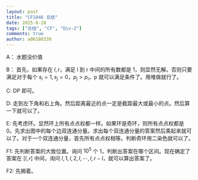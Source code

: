 ```yaml
---
layout: post
title: "CF1046 总结"
date: 2025-8-28
tags: ["总结", "CF", "Div-2"]
comments: true
author: a06180339
---
```


A：
水题没价值

B：
首先，如果存在 $l,r$，满足 l 到 r 中间的所有数都是 1，则显然无解。否则只要满足对于每个 $s_i = 1,s_j = 0$，$p_j > p_i$，p 就可以满足条件了。用堆做就行了。

C:
DP 即可。

D:
走到左下角和右上角。然后距离最近的点一定是截距最大或最小的点。然后算一下就可以了。

E:
先考虑环。显然环上所有点点权都一样。如果环是奇环，则所有点点权都是 0。先求出图中的每个边双连通分量。求出每个双连通分量的答案然后乘起来就可以了。对于一个双连通分量，首先所有点点权相等。判断奇环用二染色就可以了。

F1:
先判断答案的大致位置。询问 $10^5$ 个 1，判断出答案在哪个区间。现在确定了答案在 $[l,r]$ 中间，询问 $l,1,l,2,l,\cdots,l,r - l$，就可以算出答案了。

F2:
先搁着。

